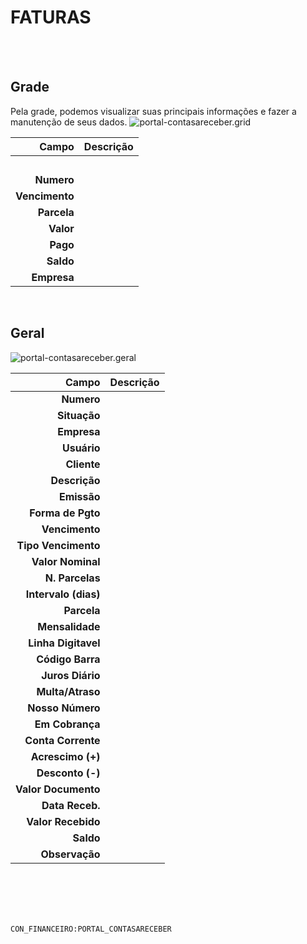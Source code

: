 # FATURAS
<br>
<br>

## Grade
Pela grade, podemos visualizar suas principais informações e fazer a manutenção de seus dados.
![portal-contasareceber.grid](https://raw.githubusercontent.com/netforcews/docs-erp/master/geral/imagens/portal-contasareceber.grid.png)

Campo | Descrição
--:|---
**&nbsp;** | 
**Numero** | 
**Vencimento** | 
**Parcela** | 
**Valor** | 
**Pago** | 
**Saldo** | 
**Empresa** | 
<br>

## Geral
![portal-contasareceber.geral](https://raw.githubusercontent.com/netforcews/docs-erp/master/geral/imagens/portal-contasareceber.geral.png)

Campo | Descrição
--:|---
**Numero** | 
**Situação** | 
**Empresa** | 
**Usuário** | 
**Cliente** | 
**Descrição** | 
**Emissão** | 
**Forma de Pgto** | 
**Vencimento** | 
**Tipo Vencimento** | 
**Valor Nominal** | 
**N. Parcelas** | 
**Intervalo (dias)** | 
**Parcela** | 
**Mensalidade** | 
**Linha Digitavel** | 
**Código Barra** | 
**Juros Diário** | 
**Multa/Atraso** | 
**Nosso Número** | 
**Em Cobrança** | 
**Conta Corrente** | 
**Acrescimo (+)** | 
**Desconto (-)** | 
**Valor Documento** | 
**Data Receb.** | 
**Valor Recebido** | 
**Saldo** | 
**Observação** | 
<br>
<br>
<br>
<br>

```CON_FINANCEIRO:PORTAL_CONTASARECEBER```
